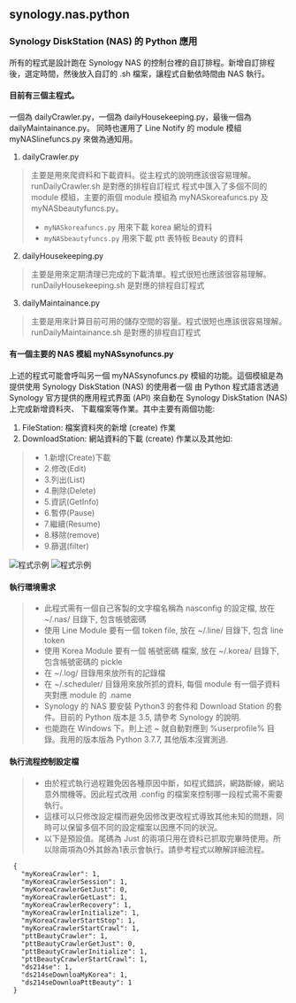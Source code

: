 ## synology.nas.python
### Synology DiskStation (NAS) 的 Python 應用
 
 所有的程式是設計跑在 Synology NAS 的控制台裡的自訂排程。新增自訂排程後，選定時間，然後放入自訂的 .sh 檔案，讓程式自動依時間由 NAS 執行。
 
#### 目前有三個主程式。
 一個為 dailyCrawler.py，一個為 dailyHousekeeping.py，最後一個為 dailyMaintainance.py。
 同時也運用了 Line Notify 的 module 模組 myNASlinefuncs.py 來做為通知用。
 
1. dailyCrawler.py
  > 主要是用來爬資料和下載資料。從主程式的說明應該很容易理解。runDailyCrawler.sh 是對應的排程自訂程式 
  > 程式中匯入了多個不同的 module 模組，主要的兩個 module 模組為 myNASkoreafuncs.py 及 myNASbeautyfuncs.py。
>-  `myNASkoreafuncs.py`
>     用來下載 korea 網址的資料
>-  `myNASbeautyfuncs.py` 
>     用來下載 ptt 表特板 Beauty 的資料
2. dailyHousekeeping.py
  > 主要是用來定期清理已完成的下載清單。程式很短也應該很容易理解。runDailyHousekeeping.sh 是對應的排程自訂程式
3. dailyMaintainance.py 
  >  主要是用來計算目前可用的儲存空間的容量。程式很短也應該很容易理解。runDailyMaintainance.sh 是對應的排程自訂程式

#### 有一個主要的 NAS 模組 myNASsynofuncs.py
 上述的程式可能會呼叫另一個 myNASsynofuncs.py 模組的功能。這個模組是為提供使用 Synology DiskStation (NAS) 的使用者一個
 由 Python 程式語言透過 Synology 官方提供的應用程式界面 (API) 來自動在 Synology DiskStation (NAS) 上完成新增資料夾、
 下載檔案等作業。其中主要有兩個功能:
 
1. FileStation: 檔案資料夾的新增 (create) 作業 
2. DownloadStation: 網站資料的下載 (create) 作業以及其他如:
>-  1.新增(Create)下載
>-  2.修改(Edit)
>-  3.列出(List)
>-  4.刪除(Delete)
>-  5.資訊(GetInfo)
>-  6.暫停(Pause)
>-  7.繼續(Resume)
>-  8.移除(remove)
>-  9.篩選(filter)

![程式示例](https://github.com/spectreConstantine/synology.nas.python/blob/master/2020-06-16_234131.png)
![程式示例](https://github.com/spectreConstantine/synology.nas.python/blob/master/2020-05-02_032250.png)

#### 執行環境需求 

>- 此程式需有一個自己客製的文字檔名稱為 nasconfig 的設定檔, 放在 ~/.nas/ 目錄下, 包含帳號密碼  
>- 使用 Line Module 要有一個 token file, 放在 ~/.line/ 目錄下, 包含 line token
>- 使用 Korea Module 要有一個 帳號密碼 檔案, 放在 ~/.korea/ 目錄下, 包含帳號密碼的 pickle
>- 在 ~/.log/ 目錄用來放所有的記錄檔
>- 在 ~/.scheduler/ 目錄用來放所抓的資料, 每個 module 有一個子資料夾對應 module 的 .name
>- Synology 的 NAS 要安裝 Python3 的套件和 Download Station 的套件。目前的 Python 版本是 3.5, 請參考 Synology 的說明.
>- 也能跑在 Windows 下。則上述 ~ 就自動對應到 %userprofile% 目錄。我用的版本版為 Python 3.7.7, 其他版本沒實測過.

#### 執行流程控制設定檔

>- 由於程式執行過程難免因各種原因中斷，如程式錯誤，網路斷線，網站意外關機等。因此程式改用 .config 的檔案來控制哪一段程式需不需要執行。
>- 這樣可以只修改設定檔而避免因修改更改程式導致其他未知的問題，同時可以保留多個不同的設定檔案以因應不同的狀況。
>- 以下是預設值。尾碼為 Just 的兩項只用在資料已抓取完畢時使用。所以除兩項為0外其餘為1表示會執行。請參考程式以瞭解詳細流程。
```
 { 
   "myKoreaCrawler": 1, 
   "myKoreaCrawlerSession": 1, 
   "myKoreaCrawlerGetJust": 0,
   "myKoreaCrawlerGetLast": 1, 
   "myKoreaCrawlerRecovery": 1,
   "myKoreaCrawlerInitialize": 1,
   "myKoreaCrawlerStartStop": 1,
   "myKoreaCrawlerStartCrawl": 1,  
   "pttBeautyCrawler": 1, 
   "pttBeautyCrawlerGetJust": 0,
   "pttBeautyCrawlerInitialize": 1,
   "pttBeautyCrawlerStartCrawl": 1,      
   "ds214se": 1, 
   "ds214seDownloaMyKorea": 1, 
   "ds214seDownloaPttBeauty": 1
 }
```
